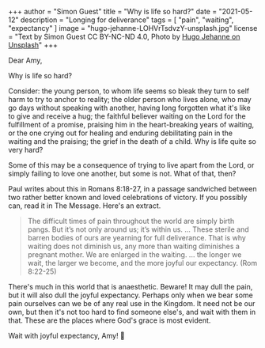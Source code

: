 +++
author = "Simon Guest"
title = "Why is life so hard?"
date = "2021-05-12"
description = "Longing for deliverance"
tags = [ "pain", "waiting", "expectancy" ]
image = "hugo-jehanne-LOHVrTsdvzY-unsplash.jpg"
license = "Text by Simon Guest CC BY-NC-ND 4.0, Photo by [Hugo Jehanne on Unsplash](https://unsplash.com/photos/LOHVrTsdvzY)"
+++

Dear Amy,

Why is life so hard?

Consider: the young person, to whom life seems so bleak they turn to self harm to try to anchor to reality; the older person who lives alone, who may go days without speaking with another, having long forgotten what it's like to give and receive a hug; the faithful believer waiting on the Lord for the fulfillment of a promise, praising him in the heart-breaking years of waiting, or the one crying out for healing and enduring debilitating pain in the waiting and the praising; the grief in the death of a child. Why is life quite so very hard?

Some of this may be a consequence of trying to live apart from the Lord, or simply failing to love one another, but some is not. What of that, then?

Paul writes about this in Romans 8:18-27, in a passage sandwiched between two rather better known and loved celebrations of victory. If you possibly can, read it in The Message. Here's an extract.

> The difficult times of pain throughout the world are simply birth pangs. But it’s not only around us; it’s within us. ... These sterile and barren bodies of ours are yearning for full deliverance. That is why waiting does not diminish us, any more than waiting diminishes a pregnant mother. We are enlarged in the waiting. ... the longer we wait, the larger we become, and the more joyful our expectancy. (Rom 8:22-25)

There's much in this world that is anaesthetic. Beware! It may dull the pain, but it will also dull the joyful expectancy. Perhaps only when we bear some pain ourselves can we be of any real use in the Kingdom. It need not be our own, but then it's not too hard to find someone else's, and wait with them in that. These are the places where God's grace is most evident.

Wait with joyful expectancy, Amy! 🙏
